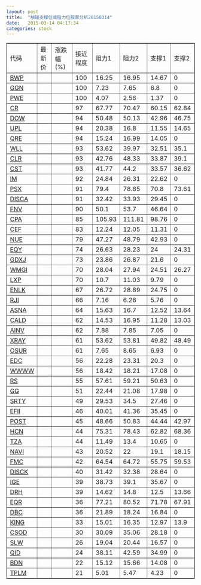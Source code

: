 ```yaml
---
layout: post
title:  "触碰支撑位或阻力位股票分析20150314"
date:   2015-03-14 04:17:34
categories: stock
---
```

<script type="text/javascript">
var stockList = []
stockList.push('gb_bwp');
stockList.push('gb_ggn');
stockList.push('gb_pwe');
stockList.push('gb_cr');
stockList.push('gb_dow');
stockList.push('gb_upl');
stockList.push('gb_qre');
stockList.push('gb_wll');
stockList.push('gb_clr');
stockList.push('gb_cst');
stockList.push('gb_im');
stockList.push('gb_psx');
stockList.push('gb_disca');
stockList.push('gb_fnv');
stockList.push('gb_cpa');
stockList.push('gb_cef');
stockList.push('gb_nue');
stockList.push('gb_eqy');
stockList.push('gb_gdxj');
stockList.push('gb_wmgi');
stockList.push('gb_lxp');
stockList.push('gb_enlk');
stockList.push('gb_rji');
stockList.push('gb_asna');
stockList.push('gb_cald');
stockList.push('gb_ainv');
stockList.push('gb_xray');
stockList.push('gb_osur');
stockList.push('gb_edc');
stockList.push('gb_wwww');
stockList.push('gb_rs');
stockList.push('gb_gg');
stockList.push('gb_srty');
stockList.push('gb_efii');
stockList.push('gb_post');
stockList.push('gb_hcn');
stockList.push('gb_tza');
stockList.push('gb_navi');
stockList.push('gb_fmc');
stockList.push('gb_disck');
stockList.push('gb_ige');
stockList.push('gb_drh');
stockList.push('gb_eqr');
stockList.push('gb_dbc');
stockList.push('gb_king');
stockList.push('gb_csod');
stockList.push('gb_slw');
stockList.push('gb_qid');
stockList.push('gb_bdn');
stockList.push('gb_tplm');
</script>
<table border="1">
 <tr>
 <td>代码</td>
 <td>最新价</td>
 <td>涨跌幅(%)</td>
 <td>接近程度</td>
 <td>阻力1</td>
 <td>阻力2</td>
 <td>支撑1</td>
 <td>支撑2</td>
</tr>
  <tr id="bwp" class="red">
  <td><a href="http://stock.finance.sina.com.cn/usstock/quotes/BWP.html" target="_blank">BWP</a></td><td></td><td></td><td>100</td><td>16.25</td><td>16.95</td><td>14.67</td><td>0</td></tr>
  <tr id="ggn" class="green">
  <td><a href="http://stock.finance.sina.com.cn/usstock/quotes/GGN.html" target="_blank">GGN</a></td><td></td><td></td><td>100</td><td>7.23</td><td>7.65</td><td>6.8</td><td>0</td></tr>
  <tr id="pwe" class="green">
  <td><a href="http://stock.finance.sina.com.cn/usstock/quotes/PWE.html" target="_blank">PWE</a></td><td></td><td></td><td>100</td><td>4.07</td><td>2.56</td><td>1.37</td><td>0</td></tr>
  <tr id="cr" class="green">
  <td><a href="http://stock.finance.sina.com.cn/usstock/quotes/CR.html" target="_blank">CR</a></td><td></td><td></td><td>97</td><td>67.77</td><td>70.47</td><td>60.15</td><td>62.84</td></tr>
  <tr id="dow" class="green">
  <td><a href="http://stock.finance.sina.com.cn/usstock/quotes/DOW.html" target="_blank">DOW</a></td><td></td><td></td><td>94</td><td>50.48</td><td>50.13</td><td>42.96</td><td>46.75</td></tr>
  <tr id="upl" class="green">
  <td><a href="http://stock.finance.sina.com.cn/usstock/quotes/UPL.html" target="_blank">UPL</a></td><td></td><td></td><td>94</td><td>20.38</td><td>16.8</td><td>11.55</td><td>14.65</td></tr>
  <tr id="qre" class="red">
  <td><a href="http://stock.finance.sina.com.cn/usstock/quotes/QRE.html" target="_blank">QRE</a></td><td></td><td></td><td>94</td><td>15.24</td><td>16.99</td><td>14.05</td><td>0</td></tr>
  <tr id="wll" class="green">
  <td><a href="http://stock.finance.sina.com.cn/usstock/quotes/WLL.html" target="_blank">WLL</a></td><td></td><td></td><td>93</td><td>53.62</td><td>39.97</td><td>32.51</td><td>35.1</td></tr>
  <tr id="clr" class="red">
  <td><a href="http://stock.finance.sina.com.cn/usstock/quotes/CLR.html" target="_blank">CLR</a></td><td></td><td></td><td>93</td><td>42.76</td><td>48.33</td><td>33.87</td><td>39.1</td></tr>
  <tr id="cst" class="red">
  <td><a href="http://stock.finance.sina.com.cn/usstock/quotes/CST.html" target="_blank">CST</a></td><td></td><td></td><td>93</td><td>41.77</td><td>44.2</td><td>33.57</td><td>36.62</td></tr>
  <tr id="im" class="green">
  <td><a href="http://stock.finance.sina.com.cn/usstock/quotes/IM.html" target="_blank">IM</a></td><td></td><td></td><td>92</td><td>24.84</td><td>26.31</td><td>22.62</td><td>0</td></tr>
  <tr id="psx" class="green">
  <td><a href="http://stock.finance.sina.com.cn/usstock/quotes/PSX.html" target="_blank">PSX</a></td><td></td><td></td><td>91</td><td>79.4</td><td>78.85</td><td>70.8</td><td>73.61</td></tr>
  <tr id="disca" class="red">
  <td><a href="http://stock.finance.sina.com.cn/usstock/quotes/DISCA.html" target="_blank">DISCA</a></td><td></td><td></td><td>91</td><td>32.42</td><td>33.93</td><td>29.45</td><td>0</td></tr>
  <tr id="fnv" class="green">
  <td><a href="http://stock.finance.sina.com.cn/usstock/quotes/FNV.html" target="_blank">FNV</a></td><td></td><td></td><td>90</td><td>50.1</td><td>53.7</td><td>46.64</td><td>0</td></tr>
  <tr id="cpa" class="red">
  <td><a href="http://stock.finance.sina.com.cn/usstock/quotes/CPA.html" target="_blank">CPA</a></td><td></td><td></td><td>85</td><td>105.93</td><td>111.81</td><td>98.76</td><td>0</td></tr>
  <tr id="cef" class="green">
  <td><a href="http://stock.finance.sina.com.cn/usstock/quotes/CEF.html" target="_blank">CEF</a></td><td></td><td></td><td>83</td><td>12.24</td><td>12.05</td><td>11.31</td><td>0</td></tr>
  <tr id="nue" class="red">
  <td><a href="http://stock.finance.sina.com.cn/usstock/quotes/NUE.html" target="_blank">NUE</a></td><td></td><td></td><td>79</td><td>47.27</td><td>48.79</td><td>42.93</td><td>0</td></tr>
  <tr id="eqy" class="red">
  <td><a href="http://stock.finance.sina.com.cn/usstock/quotes/EQY.html" target="_blank">EQY</a></td><td></td><td></td><td>74</td><td>26.63</td><td>28.23</td><td>24</td><td>24.31</td></tr>
  <tr id="gdxj" class="green">
  <td><a href="http://stock.finance.sina.com.cn/usstock/quotes/GDXJ.html" target="_blank">GDXJ</a></td><td></td><td></td><td>73</td><td>23.86</td><td>26.87</td><td>21.6</td><td>0</td></tr>
  <tr id="wmgi" class="green">
  <td><a href="http://stock.finance.sina.com.cn/usstock/quotes/WMGI.html" target="_blank">WMGI</a></td><td></td><td></td><td>70</td><td>28.04</td><td>27.94</td><td>24.51</td><td>26.27</td></tr>
  <tr id="lxp" class="green">
  <td><a href="http://stock.finance.sina.com.cn/usstock/quotes/LXP.html" target="_blank">LXP</a></td><td></td><td></td><td>70</td><td>10.7</td><td>11.03</td><td>9.79</td><td>0</td></tr>
  <tr id="enlk" class="red">
  <td><a href="http://stock.finance.sina.com.cn/usstock/quotes/ENLK.html" target="_blank">ENLK</a></td><td></td><td></td><td>67</td><td>26.72</td><td>28.89</td><td>24.75</td><td>0</td></tr>
  <tr id="rji" class="green">
  <td><a href="http://stock.finance.sina.com.cn/usstock/quotes/RJI.html" target="_blank">RJI</a></td><td></td><td></td><td>66</td><td>7.16</td><td>6.26</td><td>5.76</td><td>0</td></tr>
  <tr id="asna" class="green">
  <td><a href="http://stock.finance.sina.com.cn/usstock/quotes/ASNA.html" target="_blank">ASNA</a></td><td></td><td></td><td>64</td><td>15.63</td><td>16.7</td><td>12.52</td><td>13.64</td></tr>
  <tr id="cald" class="green">
  <td><a href="http://stock.finance.sina.com.cn/usstock/quotes/CALD.html" target="_blank">CALD</a></td><td></td><td></td><td>62</td><td>14.53</td><td>16.95</td><td>11.28</td><td>13.03</td></tr>
  <tr id="ainv" class="red">
  <td><a href="http://stock.finance.sina.com.cn/usstock/quotes/AINV.html" target="_blank">AINV</a></td><td></td><td></td><td>62</td><td>7.88</td><td>7.85</td><td>7.05</td><td>0</td></tr>
  <tr id="xray" class="green">
  <td><a href="http://stock.finance.sina.com.cn/usstock/quotes/XRAY.html" target="_blank">XRAY</a></td><td></td><td></td><td>61</td><td>53.62</td><td>53.81</td><td>49.82</td><td>48.49</td></tr>
  <tr id="osur" class="red">
  <td><a href="http://stock.finance.sina.com.cn/usstock/quotes/OSUR.html" target="_blank">OSUR</a></td><td></td><td></td><td>61</td><td>7.65</td><td>8.65</td><td>6.93</td><td>0</td></tr>
  <tr id="edc" class="green">
  <td><a href="http://stock.finance.sina.com.cn/usstock/quotes/EDC.html" target="_blank">EDC</a></td><td></td><td></td><td>56</td><td>22.28</td><td>23.31</td><td>20.3</td><td>0</td></tr>
  <tr id="wwww" class="red">
  <td><a href="http://stock.finance.sina.com.cn/usstock/quotes/WWWW.html" target="_blank">WWWW</a></td><td></td><td></td><td>56</td><td>18.42</td><td>18.21</td><td>17.08</td><td>0</td></tr>
  <tr id="rs" class="red">
  <td><a href="http://stock.finance.sina.com.cn/usstock/quotes/RS.html" target="_blank">RS</a></td><td></td><td></td><td>55</td><td>57.61</td><td>59.21</td><td>50.63</td><td>0</td></tr>
  <tr id="gg" class="green">
  <td><a href="http://stock.finance.sina.com.cn/usstock/quotes/GG.html" target="_blank">GG</a></td><td></td><td></td><td>51</td><td>22.44</td><td>21.08</td><td>17.98</td><td>0</td></tr>
  <tr id="srty" class="green">
  <td><a href="http://stock.finance.sina.com.cn/usstock/quotes/SRTY.html" target="_blank">SRTY</a></td><td></td><td></td><td>49</td><td>29.53</td><td>34.5</td><td>27.46</td><td>0</td></tr>
  <tr id="efii" class="green">
  <td><a href="http://stock.finance.sina.com.cn/usstock/quotes/EFII.html" target="_blank">EFII</a></td><td></td><td></td><td>46</td><td>40.01</td><td>41.36</td><td>35.45</td><td>0</td></tr>
  <tr id="post" class="red">
  <td><a href="http://stock.finance.sina.com.cn/usstock/quotes/POST.html" target="_blank">POST</a></td><td></td><td></td><td>45</td><td>48.66</td><td>50.83</td><td>44.44</td><td>42.97</td></tr>
  <tr id="hcn" class="red">
  <td><a href="http://stock.finance.sina.com.cn/usstock/quotes/HCN.html" target="_blank">HCN</a></td><td></td><td></td><td>44</td><td>75.31</td><td>78.43</td><td>62.82</td><td>68.36</td></tr>
  <tr id="tza" class="green">
  <td><a href="http://stock.finance.sina.com.cn/usstock/quotes/TZA.html" target="_blank">TZA</a></td><td></td><td></td><td>44</td><td>11.49</td><td>13.4</td><td>10.65</td><td>0</td></tr>
  <tr id="navi" class="green">
  <td><a href="http://stock.finance.sina.com.cn/usstock/quotes/NAVI.html" target="_blank">NAVI</a></td><td></td><td></td><td>43</td><td>20.52</td><td>22</td><td>19.1</td><td>18.15</td></tr>
  <tr id="fmc" class="green">
  <td><a href="http://stock.finance.sina.com.cn/usstock/quotes/FMC.html" target="_blank">FMC</a></td><td></td><td></td><td>42</td><td>64.54</td><td>64.72</td><td>55.75</td><td>59.53</td></tr>
  <tr id="disck" class="red">
  <td><a href="http://stock.finance.sina.com.cn/usstock/quotes/DISCK.html" target="_blank">DISCK</a></td><td></td><td></td><td>40</td><td>31.42</td><td>32.38</td><td>28.64</td><td>0</td></tr>
  <tr id="ige" class="green">
  <td><a href="http://stock.finance.sina.com.cn/usstock/quotes/IGE.html" target="_blank">IGE</a></td><td></td><td></td><td>39</td><td>38.73</td><td>39.1</td><td>35.67</td><td>0</td></tr>
  <tr id="drh" class="red">
  <td><a href="http://stock.finance.sina.com.cn/usstock/quotes/DRH.html" target="_blank">DRH</a></td><td></td><td></td><td>39</td><td>14.62</td><td>14.8</td><td>12.5</td><td>13.66</td></tr>
  <tr id="eqr" class="red">
  <td><a href="http://stock.finance.sina.com.cn/usstock/quotes/EQR.html" target="_blank">EQR</a></td><td></td><td></td><td>36</td><td>77.21</td><td>80.52</td><td>71.78</td><td>67.91</td></tr>
  <tr id="dbc" class="green">
  <td><a href="http://stock.finance.sina.com.cn/usstock/quotes/DBC.html" target="_blank">DBC</a></td><td></td><td></td><td>36</td><td>21.89</td><td>18.24</td><td>16.84</td><td>0</td></tr>
  <tr id="king" class="red">
  <td><a href="http://stock.finance.sina.com.cn/usstock/quotes/KING.html" target="_blank">KING</a></td><td></td><td></td><td>33</td><td>15.01</td><td>16.35</td><td>12.97</td><td>13.9</td></tr>
  <tr id="csod" class="red">
  <td><a href="http://stock.finance.sina.com.cn/usstock/quotes/CSOD.html" target="_blank">CSOD</a></td><td></td><td></td><td>30</td><td>30.09</td><td>35.06</td><td>28.18</td><td>0</td></tr>
  <tr id="slw" class="red">
  <td><a href="http://stock.finance.sina.com.cn/usstock/quotes/SLW.html" target="_blank">SLW</a></td><td></td><td></td><td>26</td><td>19.04</td><td>20.44</td><td>16.57</td><td>0</td></tr>
  <tr id="qid" class="red">
  <td><a href="http://stock.finance.sina.com.cn/usstock/quotes/QID.html" target="_blank">QID</a></td><td></td><td></td><td>24</td><td>38.11</td><td>42.59</td><td>34.99</td><td>0</td></tr>
  <tr id="bdn" class="green">
  <td><a href="http://stock.finance.sina.com.cn/usstock/quotes/BDN.html" target="_blank">BDN</a></td><td></td><td></td><td>22</td><td>15.12</td><td>15.66</td><td>14.08</td><td>0</td></tr>
  <tr id="tplm" class="green">
  <td><a href="http://stock.finance.sina.com.cn/usstock/quotes/TPLM.html" target="_blank">TPLM</a></td><td></td><td></td><td>21</td><td>5.01</td><td>5.47</td><td>4.23</td><td>0</td></tr>
</table>
